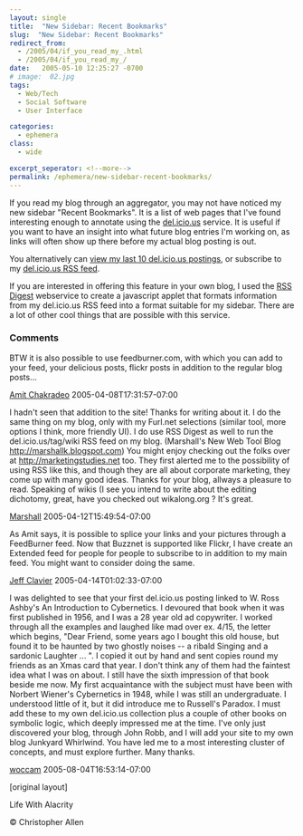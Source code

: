 ```yaml
---
layout: single
title:  "New Sidebar: Recent Bookmarks"
slug:  "New Sidebar: Recent Bookmarks"
redirect_from:
  - /2005/04/if_you_read_my_.html
  - /2005/04/if_you_read_my_/
date:   2005-05-10 12:25:27 -0700
# image:  02.jpg
tags: 
  - Web/Tech
  - Social Software
  - User Interface

categories:
  - ephemera
class:
  - wide

excerpt_seperator: <!--more-->
permalink: /ephemera/new-sidebar-recent-bookmarks/
---
```


If you read my blog through an aggregator, you may not have noticed my new sidebar "Recent Bookmarks". It is a list of web pages that I've found interesting enough to annotate using the [del.icio.us](http://del.icio.us/) service. It is useful if you want to have an insight into what future blog entries I'm working on, as links will often show up there before my actual blog posting is out.

You alternatively can [view my last 10 del.icio.us postings](http://del.icio.us/ChristopherA?setcount=10), or subscribe to my [del.icio.us RSS feed](http://del.icio.us/rss/ChristopherA).

If you are interested in offering this feature in your own blog, I used the [RSS Digest](http://www.bigbold.com/rssdigest/) webservice to create a javascript applet that formats information from my del.icio.us RSS feed into a format suitable for my sidebar. There are a lot of other cool things that are possible with this service.

### Comments

BTW it is also possible to use feedburner.com, with which you can add to your feed, your delicious posts, flickr posts in addition to the regular blog posts...

[Amit Chakradeo](http://amit.chakradeo.net/) 2005-04-08T17:31:57-07:00

I hadn't seen that addition to the site! Thanks for writing about it. I do the same thing on my blog, only with my Furl.net selections (similar tool, more options I think, more friendly UI). I do use RSS Digest as well to run the del.icio.us/tag/wiki RSS feed on my blog. (Marshall's New Web Tool Blog http://marshallk.blogspot.com) You might enjoy checking out the folks over at http://marketingstudies.net too. They first alerted me to the possibility of using RSS like this, and though they are all about corporate marketing, they come up with many good ideas. Thanks for your blog, allways a pleasure to read. Speaking of wikis (I see you intend to write about the editing dichotomy, great, have you checked out wikalong.org ? It's great.

[Marshall](http://marshallk.blogspot.com) 2005-04-12T15:49:54-07:00

As Amit says, it is possible to splice your links and your pictures through a FeedBurner feed. Now that Buzznet is supported like Flickr, I have create an Extended feed for people for people to subscribe to in addition to my main feed. You might want to consider doing the same.

[Jeff Clavier](http://softtechvc.blogs.com/) 2005-04-14T01:02:33-07:00

I was delighted to see that your first del.icio.us posting linked to W. Ross Ashby's An Introduction to Cybernetics. I devoured that book when it was first published in 1956, and I was a 28 year old ad copywriter. I worked through all the examples and laughed like mad over ex. 4/15, the letter which begins, "Dear Friend, some years ago I bought this old house, but found it to be haunted by two ghostly noises -- a ribald Singing and a sardonic Laughter ... ". I copied it out by hand and sent copies round my friends as an Xmas card that year. I don't think any of them had the faintest idea what I was on about. I still have the sixth impression of that book beside me now. My first acquaintance with the subject must have been with Norbert Wiener's Cybernetics in 1948, while I was still an undergraduate. I understood little of it, but it did introduce me to Russell's Paradox. I must add these to my own del.icio.us collection plus a couple of other books on symbolic logic, which deeply impressed me at the time. I've only just discovered your blog, through John Robb, and I will add your site to my own blog Junkyard Whirlwind. You have led me to a most interesting cluster of concepts, and must explore further. Many thanks.

[woccam](http://www.woccam.com/) 2005-08-04T16:53:14-07:00

[original layout]

<!-- [Social Software](/tags/social-software/) [User Interface](/tags/user-interface/) [Web/Tech](/tags/web/tech/) [Weblogs](/tags/weblogs/) [bookmark annotate blog aggregator del.icio.us web service sidebar javascript rss digest feed](/tags/bookmark-annotate-blog-aggregator-del.icio.us-web-service-sidebar-javascript-rss-digest-feed/) -->

Life With Alacrity

© Christopher Allen